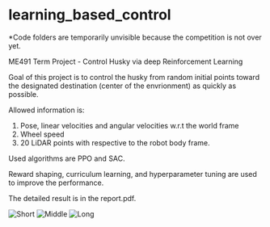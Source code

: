 # learning_based_control
*Code folders are temporarily unvisible because the competition is not over yet.

ME491 Term Project - Control Husky via deep Reinforcement Learning

Goal of this project is to control the husky from random initial points toward the designated destination (center of the envrionment) as quickly as possible.

Allowed information is:  
1. Pose, linear velocities and angular velocities w.r.t the world frame
2. Wheel speed
3. 20 LiDAR points with respective to the robot body frame.

Used algorithms are PPO and SAC. 

Reward shaping, curriculum learning, and hyperparameter tuning are used to improve the performance.

The detailed result is in the report.pdf.

![Short](https://user-images.githubusercontent.com/45442859/145036329-4c304298-eef6-4512-862f-e8c4a4cf16a2.gif)
![Middle](https://user-images.githubusercontent.com/45442859/145036426-925de79f-f9bd-483e-9aca-01b6cbbfad76.gif)
![Long](https://user-images.githubusercontent.com/45442859/145036659-1cf720d3-c27e-4d6c-b375-5a5674aa26d4.gif)
